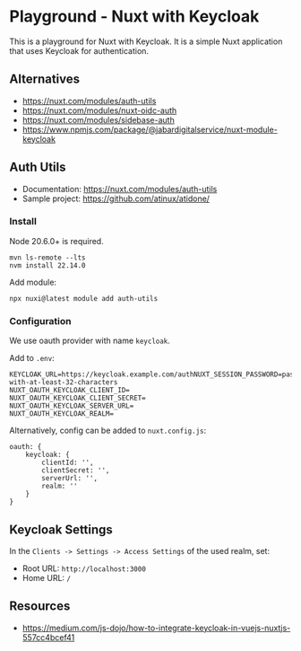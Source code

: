 Playground - Nuxt with Keycloak
===============================

This is a playground for Nuxt with Keycloak. It is a simple Nuxt application that uses Keycloak for authentication.

## Alternatives

* https://nuxt.com/modules/auth-utils
* https://nuxt.com/modules/nuxt-oidc-auth
* https://nuxt.com/modules/sidebase-auth
* https://www.npmjs.com/package/@jabardigitalservice/nuxt-module-keycloak

## Auth Utils

* Documentation: https://nuxt.com/modules/auth-utils
* Sample project: https://github.com/atinux/atidone/

### Install

Node 20.6.0+ is required.

    mvn ls-remote --lts
    nvm install 22.14.0

Add module:

    npx nuxi@latest module add auth-utils

### Configuration

We use oauth provider with name `keycloak`.

Add to `.env`:

    KEYCLOAK_URL=https://keycloak.example.com/authNUXT_SESSION_PASSWORD=password-with-at-least-32-characters
    NUXT_OAUTH_KEYCLOAK_CLIENT_ID=
    NUXT_OAUTH_KEYCLOAK_CLIENT_SECRET=
    NUXT_OAUTH_KEYCLOAK_SERVER_URL=
    NUXT_OAUTH_KEYCLOAK_REALM=

Alternatively, config can be added to `nuxt.config.js`:

    oauth: {
        keycloak: {
            clientId: '',
            clientSecret: '',
            serverUrl: '',
            realm: ''
        }
    }

## Keycloak Settings

In the `Clients -> Settings -> Access Settings` of the used realm, set:

* Root URL: `http://localhost:3000`
* Home URL: `/`

## Resources

* https://medium.com/js-dojo/how-to-integrate-keycloak-in-vuejs-nuxtjs-557cc4bcef41
